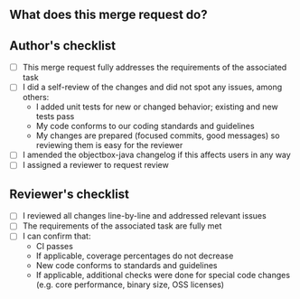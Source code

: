 ## What does this merge request do?

<!-- TODO Link associated issue from title, like: <title> objectbox-java#NUMBER -->

<!-- TODO Briefly list what this merge request is about -->

## Author's checklist

- [ ] This merge request fully addresses the requirements of the associated task
- [ ] I did a self-review of the changes and did not spot any issues, among others:
    - I added unit tests for new or changed behavior; existing and new tests pass
    - My code conforms to our coding standards and guidelines
    - My changes are prepared (focused commits, good messages) so reviewing them is easy for the reviewer
- [ ] I amended the objectbox-java changelog if this affects users in any way
- [ ] I assigned a reviewer to request review

## Reviewer's checklist

- [ ] I reviewed all changes line-by-line and addressed relevant issues
- [ ] The requirements of the associated task are fully met
- [ ] I can confirm that:
    - CI passes
    - If applicable, coverage percentages do not decrease
    - New code conforms to standards and guidelines
    - If applicable, additional checks were done for special code changes (e.g. core performance, binary size, OSS licenses)
